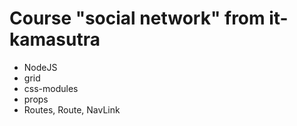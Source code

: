 # Course "social network" from it-kamasutra

* NodeJS
* grid
* css-modules
* props
* Routes, Route, NavLink
